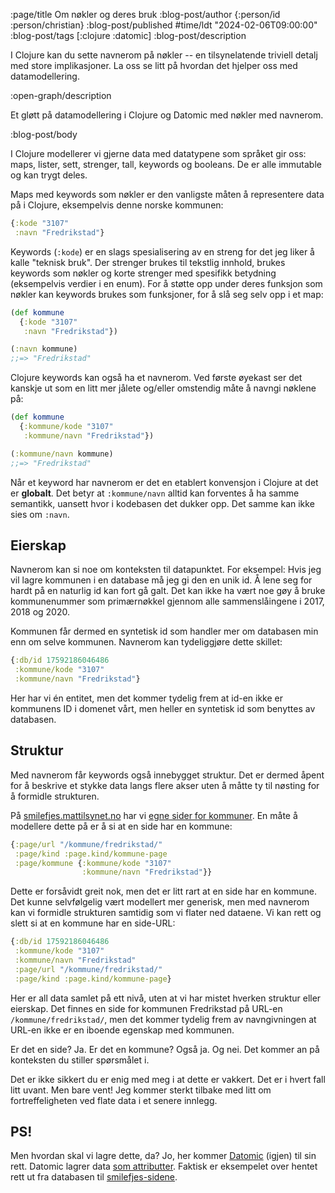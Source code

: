 :page/title Om nøkler og deres bruk
:blog-post/author {:person/id :person/christian}
:blog-post/published #time/ldt "2024-02-06T09:00:00"
:blog-post/tags [:clojure :datomic]
:blog-post/description

I Clojure kan du sette navnerom på nøkler -- en tilsynelatende triviell detalj
med store implikasjoner. La oss se litt på hvordan det hjelper oss med
datamodellering.

:open-graph/description

Et gløtt på datamodellering i Clojure og Datomic med nøkler med navnerom.

:blog-post/body

I Clojure modellerer vi gjerne data med datatypene som språket gir oss: maps,
lister, sett, strenger, tall, keywords og booleans. De er alle immutable og kan
trygt deles.

Maps med keywords som nøkler er den vanligste måten å representere data på i
Clojure, eksempelvis denne norske kommunen:

```clj
{:kode "3107"
 :navn "Fredrikstad"}
```

Keywords (`:kode`) er en slags spesialisering av en streng for det jeg liker å
kalle "teknisk bruk". Der strenger brukes til tekstlig innhold, brukes keywords
som nøkler og korte strenger med spesifikk betydning (eksempelvis verdier i en
enum). For å støtte opp under deres funksjon som nøkler kan keywords brukes som
funksjoner, for å slå seg selv opp i et map:

```clj
(def kommune
  {:kode "3107"
   :navn "Fredrikstad"})

(:navn kommune)
;;=> "Fredrikstad"
```

Clojure keywords kan også ha et navnerom. Ved første øyekast ser det kanskje ut
som en litt mer jålete og/eller omstendig måte å navngi nøklene på:

```clj
(def kommune
  {:kommune/kode "3107"
   :kommune/navn "Fredrikstad"})

(:kommune/navn kommune)
;;=> "Fredrikstad"
```

Når et keyword har navnerom er det en etablert konvensjon i Clojure at det er
**globalt**. Det betyr at `:kommune/navn` alltid kan forventes å ha samme
semantikk, uansett hvor i kodebasen det dukker opp. Det samme kan ikke sies om
`:navn`.

## Eierskap

Navnerom kan si noe om konteksten til datapunktet. For eksempel: Hvis jeg vil
lagre kommunen i en database må jeg gi den en unik id. Å lene seg for hardt på
en naturlig id kan fort gå galt. Det kan ikke ha vært noe gøy å bruke
kommunenummer som primærnøkkel gjennom alle sammenslåingene i 2017, 2018 og
2020.

Kommunen får dermed en syntetisk id som handler mer om databasen min enn om
selve kommunen. Navnerom kan tydeliggjøre dette skillet:

```clj
{:db/id 17592186046486
 :kommune/kode "3107"
 :kommune/navn "Fredrikstad"}
```

Her har vi én entitet, men det kommer tydelig frem at id-en ikke er kommunens ID
i domenet vårt, men heller en syntetisk id som benyttes av databasen.

## Struktur

Med navnerom får keywords også innebygget struktur. Det er dermed åpent for å
beskrive et stykke data langs flere akser uten å måtte ty til nøsting for å
formidle strukturen.

På [smilefjes.mattilsynet.no](https://smilefjes.mattilsynet.no/) har vi [egne
sider for kommuner](https://smilefjes.mattilsynet.no/kommune/fredrikstad/). En
måte å modellere dette på er å si at en side har en kommune:

```clj
{:page/url "/kommune/fredrikstad/"
 :page/kind :page.kind/kommune-page
 :page/kommune {:kommune/kode "3107"
                :kommune/navn "Fredrikstad"}}
```

Dette er forsåvidt greit nok, men det er litt rart at en side har en kommune.
Det kunne selvfølgelig vært modellert mer generisk, men med navnerom kan vi
formidle strukturen samtidig som vi flater ned dataene. Vi kan rett og slett si
at en kommune har en side-URL:

```clj
{:db/id 17592186046486
 :kommune/kode "3107"
 :kommune/navn "Fredrikstad"
 :page/url "/kommune/fredrikstad/"
 :page/kind :page.kind/kommune-page}
```

Her er all data samlet på ett nivå, uten at vi har mistet hverken struktur eller
eierskap. Det finnes en side for kommunen Fredrikstad på URL-en
`/kommune/fredrikstad/`, men det kommer tydelig frem av navngivningen at URL-en
ikke er en iboende egenskap med kommunen.

Er det en side? Ja. Er det en kommune? Også ja. Og nei. Det kommer an på
konteksten du stiller spørsmålet i.

Det er ikke sikkert du er enig med meg i at dette er vakkert. Det er i hvert
fall litt uvant. Men bare vent! Jeg kommer sterkt tilbake med litt om
fortreffeligheten ved flate data i et senere innlegg.

## PS!

Men hvordan skal vi lagre dette, da? Jo, her kommer
[Datomic](/smakebiter-av-datomic/) (igjen) til sin rett. Datomic lagrer data
[som attributter](/smak-av-datomic/). Faktisk er eksempelet over hentet rett ut
fra databasen til [smilefjes-sidene](https://smilefjes.mattilsynet.no/).
